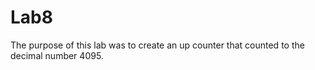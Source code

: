 # Lab8
The purpose of this lab was to create an up counter that counted to the decimal number 4095.

